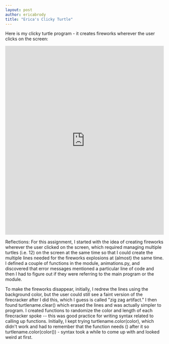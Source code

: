 ```yaml
---
layout: post
author: ericabrody
title: "Erica's Clicky Turtle"
---
```


Here is my clicky turtle program - it creates fireworks wherever the user clicks on the screen:
<iframe src="https://trinket.io/embed/python/3737b50c6c" width="100%" height="600" frameborder="0" marginwidth="0" marginheight="0" allowfullscreen></iframe>

Reflections:
For this assignment, I started with the idea of creating fireworks wherever the user clicked on the screen, which required managing
multiple turtles (i.e. 12) on the screen at the same time so that I could create the multiple lines needed for the fireworks 
explosions at (almost) the same time. I defined a couple of functions in the module, animations.py, and discovered that error messages mentioned a particular line of code and then I had to figure out if they were referring to the main program or the module.

To make the fireworks disappear, initially, I redrew the lines using the background color, but the user could still see a faint version
of the firecracker after I did this, which I guess is called "zig zag artifact." I then found turtlename.clear() which erased the lines 
and was actually simpler to program. I created functions to randomize the color and length of each firecracker spoke -- this was 
good practice for writing syntax related to calling up functions. Initially, I kept trying turtlename.color(color), which didn't work and had to remember that the function needs () after it so turtlename.color(color()) - syntax took a while to come up with and looked weird at first.
